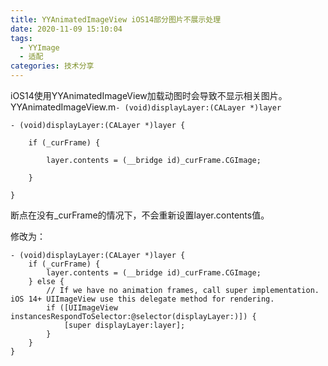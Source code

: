 ```yaml
---
title: YYAnimatedImageView iOS14部分图片不展示处理
date: 2020-11-09 15:10:04
tags:
  - YYImage
  - 适配
categories: 技术分享
---
```


iOS14使用YYAnimatedImageView加载动图时会导致不显示相关图片。
YYAnimatedImageView.m```- (void)displayLayer:(CALayer *)layer```
```
- (void)displayLayer:(CALayer *)layer {
 
    if (_curFrame) {

        layer.contents = (__bridge id)_curFrame.CGImage;
 
    }
 
}
```
断点在没有_curFrame的情况下，不会重新设置layer.contents值。

修改为：
```
- (void)displayLayer:(CALayer *)layer {
    if (_curFrame) {
        layer.contents = (__bridge id)_curFrame.CGImage;
    } else {
        // If we have no animation frames, call super implementation. iOS 14+ UIImageView use this delegate method for rendering.
        if ([UIImageView instancesRespondToSelector:@selector(displayLayer:)]) {
            [super displayLayer:layer];
        }
    }
}
```
